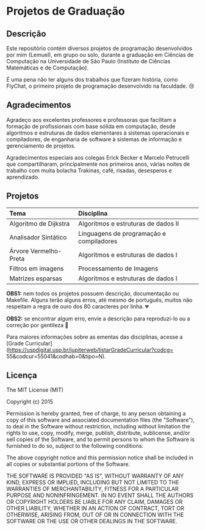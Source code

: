 # Projetos de Graduação

## Descrição

  Este repositório contém diversos projetos de programação desenvolvidos por
mim (Lemuel), em grupo ou solo, durante a graduação em Ciências de Computação na
Universidade de São Paulo (Instituto de Ciências Matemáticas e de Computação).

  É uma pena não ter alguns dos trabalhos que fizeram história, como FlyChat,
o primeiro projeto de programação desenvolvido na faculdade. :cry:

## Agradecimentos

  Agradeço aos excelentes professores e professoras que facilitam a formação
de profissionais com base sólida em computação, desde algoritmos e estruturas
de dados elementares à sistemas operacionais e compiladores, de enganharia de
software à sistemas de informação e gerenciamento de projetos.

  Agradecimentos especiais aos colegas Erick Becker e Marcelo Petrucelli que
compartilharam, principalmente nos primeiros anos, várias noites de trabalho
com muita bolacha Trakinas, café, risadas, desesperos e aprendizado.

## Projetos

Tema                              | Disciplina
:-------------------------------- | :-------------------------------------------
Algoritmo de Dijkstra             | Algoritmos e estruturas de dados II
Analisador Sintático              | Linguagens de programação e compiladores
Árvore Vermelho-Preta             | Algoritmos e estruturas de dados I
Filtros em imagens                | Processamento de Imagens
Matrizes esparsas                 | Algoritmos e estruturas de dados I

**OBS1:** nem todos os projetos possuem descrição, documentação ou Makefile.
Alguns terão alguns erros, até mesmo de português, muitos não respeitam a
regra de ouro dos 80 caracteres por linha. :broken_heart:

**OBS2:** se encontrar algum erro, envie a descrição para reproduzí-lo ou a
correção por gentileza :pray:

Para maiores informações sobre as ementas das disciplinas, acesse a [Grade
Curricular](https://uspdigital.usp.br/jupiterweb/listarGradeCurricular?codcg=
55&codcur=55041&codhab=0&tipo=N).

## Licença

The MIT License (MIT)

Copyright (c) 2015

Permission is hereby granted, free of charge, to any person obtaining a copy of this software and associated documentation files (the "Software"), to deal in the Software without restriction, including without limitation the rights to use, copy, modify, merge, publish, distribute, sublicense, and/or sell copies of the Software, and to permit persons to whom the Software is furnished to do so, subject to the following conditions:

The above copyright notice and this permission notice shall be included in all copies or substantial portions of the Software.

THE SOFTWARE IS PROVIDED "AS IS", WITHOUT WARRANTY OF ANY KIND, EXPRESS OR IMPLIED, INCLUDING BUT NOT LIMITED TO THE WARRANTIES OF MERCHANTABILITY, FITNESS FOR A PARTICULAR PURPOSE AND NONINFRINGEMENT. IN NO EVENT SHALL THE AUTHORS OR COPYRIGHT HOLDERS BE LIABLE FOR ANY CLAIM, DAMAGES OR OTHER LIABILITY, WHETHER IN AN ACTION OF CONTRACT, TORT OR OTHERWISE, ARISING FROM, OUT OF OR IN CONNECTION WITH THE SOFTWARE OR THE USE OR OTHER DEALINGS IN THE SOFTWARE.
